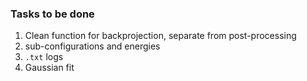### Tasks to be done
1. Clean function for backprojection, separate from post-processing
2. sub-configurations and energies
3. `.txt` logs
4. Gaussian fit
